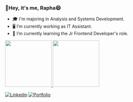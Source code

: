 ### 👋Hey, it's me, Rapha😄 


- 🎓 I'm majoring in Analysis and Systems Development.
- 🖥️ I’m currently working as IT Assistant.
- 🌱 I’m currently learning the Jr Frontend Developer's role.

<a href="https://github.com/Raphael-GC">
  <img height="150em" src="https://github-readme-stats.vercel.app/api?username=Raphael-GC&theme=dracula&show_icons=true"/>
  <img height="150em" src="https://github-readme-stats.vercel.app/api/top-langs/?username=Raphael-GC&layout=compact&theme=dracula"/>
<div>

<!--
**Raphael-GC/Raphael-GC** is a ✨ _special_ ✨ repository because its `README.md` (this file) appears on your GitHub profile.
- ⚡ Fun fact: ...
-->

[![Linkedin](https://img.shields.io/badge/-Linkedin-blue)](https://www.linkedin.com/in/raphael-gc/) 
[![Portfolio](https://img.shields.io/badge/-Portifolio-green)](https://raphaelcarneiro.dev.br/)
